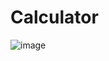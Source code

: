 # Calculator

![image](https://github.com/rajsawarkar17/Calculator/assets/103131292/414e6b5d-420b-49b7-b266-41a170fc72a1)
